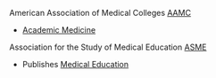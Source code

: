 American Association of Medical Colleges [AAMC](https://www.aamc.org/)
  - [Academic Medicine](https://journals.lww.com/academicmedicine/pages/default.aspx)

Association for the Study of Medical Education [ASME](https://www.asme.org.uk/)
  - Publishes [Medical Education](https://onlinelibrary.wiley.com/journal/13652923)
